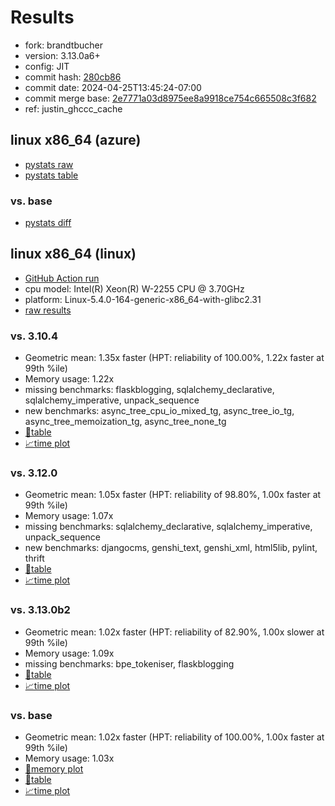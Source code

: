 # Results

- fork: brandtbucher
- version: 3.13.0a6+
- config: JIT
- commit hash: [280cb86](https://github.com/brandtbucher/cpython/commit/280cb86)
- commit date: 2024-04-25T13:45:24-07:00
- commit merge base: [2e7771a03d8975ee8a9918ce754c665508c3f682](https://github.com/brandtbucher/cpython/commit/2e7771a03d8975ee8a9918ce754c665508c3f682)
- ref: justin_ghccc_cache

## linux x86_64 (azure)

- [pystats raw](bm-20240425-azure-x86_64-brandtbucher-justin_ghccc_cache-3.13.0a6%2B-280cb86-pystats.json)
- [pystats table](bm-20240425-azure-x86_64-brandtbucher-justin_ghccc_cache-3.13.0a6%2B-280cb86-pystats.md)

### vs. base

- [pystats diff](bm-20240425-azure-x86_64-brandtbucher-justin_ghccc_cache-3.13.0a6%2B-280cb86-pystats-vs-base.md)

## linux x86_64 (linux)

- [GitHub Action run](https://github.com/faster-cpython/benchmarking/actions/runs/8839353552)
- cpu model: Intel(R) Xeon(R) W-2255 CPU @ 3.70GHz
- platform: Linux-5.4.0-164-generic-x86_64-with-glibc2.31
- [raw results](bm-20240425-linux-x86_64-brandtbucher-justin_ghccc_cache-3.13.0a6%2B-280cb86.json)

### vs. 3.10.4

- Geometric mean: 1.35x faster (HPT: reliability of 100.00%, 1.22x faster at 99th %ile)
- Memory usage: 1.22x
- missing benchmarks: flaskblogging, sqlalchemy_declarative, sqlalchemy_imperative, unpack_sequence
- new benchmarks: async_tree_cpu_io_mixed_tg, async_tree_io_tg, async_tree_memoization_tg, async_tree_none_tg
- [📄table](bm-20240425-linux-x86_64-brandtbucher-justin_ghccc_cache-3.13.0a6%2B-280cb86-vs-3.10.4.md)
- [📈time plot](bm-20240425-linux-x86_64-brandtbucher-justin_ghccc_cache-3.13.0a6%2B-280cb86-vs-3.10.4.svg)

### vs. 3.12.0

- Geometric mean: 1.05x faster (HPT: reliability of 98.80%, 1.00x faster at 99th %ile)
- Memory usage: 1.07x
- missing benchmarks: sqlalchemy_declarative, sqlalchemy_imperative, unpack_sequence
- new benchmarks: djangocms, genshi_text, genshi_xml, html5lib, pylint, thrift
- [📄table](bm-20240425-linux-x86_64-brandtbucher-justin_ghccc_cache-3.13.0a6%2B-280cb86-vs-3.12.0.md)
- [📈time plot](bm-20240425-linux-x86_64-brandtbucher-justin_ghccc_cache-3.13.0a6%2B-280cb86-vs-3.12.0.svg)

### vs. 3.13.0b2

- Geometric mean: 1.02x faster (HPT: reliability of 82.90%, 1.00x slower at 99th %ile)
- Memory usage: 1.09x
- missing benchmarks: bpe_tokeniser, flaskblogging
- [📄table](bm-20240425-linux-x86_64-brandtbucher-justin_ghccc_cache-3.13.0a6%2B-280cb86-vs-3.13.0b2.md)
- [📈time plot](bm-20240425-linux-x86_64-brandtbucher-justin_ghccc_cache-3.13.0a6%2B-280cb86-vs-3.13.0b2.svg)

### vs. base

- Geometric mean: 1.02x faster (HPT: reliability of 100.00%, 1.00x faster at 99th %ile)
- Memory usage: 1.03x
- [🧠memory plot](bm-20240425-linux-x86_64-brandtbucher-justin_ghccc_cache-3.13.0a6%2B-280cb86-vs-base-mem.svg)
- [📄table](bm-20240425-linux-x86_64-brandtbucher-justin_ghccc_cache-3.13.0a6%2B-280cb86-vs-base.md)
- [📈time plot](bm-20240425-linux-x86_64-brandtbucher-justin_ghccc_cache-3.13.0a6%2B-280cb86-vs-base.svg)

